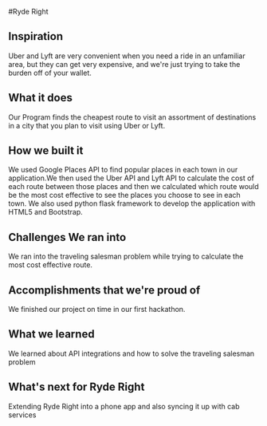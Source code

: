 #Ryde Right
## Inspiration
Uber and Lyft are very convenient when you need a ride in an unfamiliar area, but they can get very expensive, and we're just trying to take the burden off of your wallet.
## What it does
Our Program finds the cheapest route to visit an assortment of destinations in a city that you plan to visit using Uber or Lyft.
## How we built it
We used Google Places API to find popular places in each town in our application.We then used the Uber API and Lyft API to calculate the cost of each route between those places and then we calculated which route would be the most cost effective to see the places you choose to see in each town. We also used python flask framework to develop the application with HTML5 and Bootstrap.
## Challenges We ran into
We ran into the traveling salesman problem while trying to calculate the most cost effective route.
## Accomplishments that we're proud of
We finished our project on time in our first hackathon.
## What we learned
We learned about API integrations and how to solve the traveling salesman problem
## What's next for Ryde Right
Extending Ryde Right into a phone app and also syncing it up with cab services

